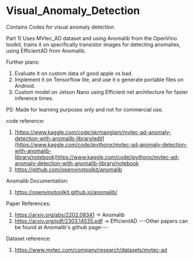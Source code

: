 # Visual_Anomaly_Detection
Contains Codes for visual anomaly detection

Part 1) Uses MVtec_AD dataset and using Anomalib from the OpenVino toolkit, trains it on specifically transistor images for detecting anomalies, using EfficientAD from Anomalib.

Further plans:
1) Evaluate it on custom data of good apple vs bad.
2)  Implement it on Tensorflow lite, and use it o generate portable files on Android.
3)  Custom model on Jetson Nano using Efficient net architecture for faster inference times.



PS: Made for learning purposes only and not for commercial use.

code reference:
1) [https://www.kaggle.com/code/skrmanglam/mvtec-ad-anomaly-detection-with-anomalib-library/edit](https://www.kaggle.com/code/ipythonx/mvtec-ad-anomaly-detection-with-anomalib-library/notebook)https://www.kaggle.com/code/ipythonx/mvtec-ad-anomaly-detection-with-anomalib-library/notebook
2) https://github.com/openvinotoolkit/anomalib

Anomalib Documentation:
1) https://openvinotoolkit.github.io/anomalib/

Paper References:
1) https://arxiv.org/abs/2202.08341 -> Anomalib
2) https://arxiv.org/pdf/2303.14535.pdf -> EfficientAD
---Other papers can be found at Anomalib's github page---

Dataset reference: 
1) https://www.mvtec.com/company/research/datasets/mvtec-ad
